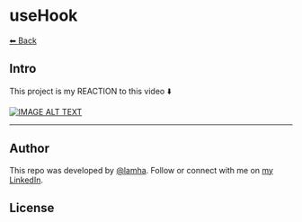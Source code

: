 # useHook

[⬅ Back](../README.md)


## Intro 
This project is my REACTION to this video ⬇️

<div>
  <a href="https://www.youtube.com/watch?v=nshyjApIovo"><img src="https://img.youtube.com/vi/nshyjApIovo/0.jpg" alt="IMAGE ALT TEXT"></a>
</div>


---
## Author

This repo was developed by [@lamha](https://github.com/HaLamUs). 
Follow or connect with me on [my LinkedIn](https://www.linkedin.com/in/lamhacs). 

## License
